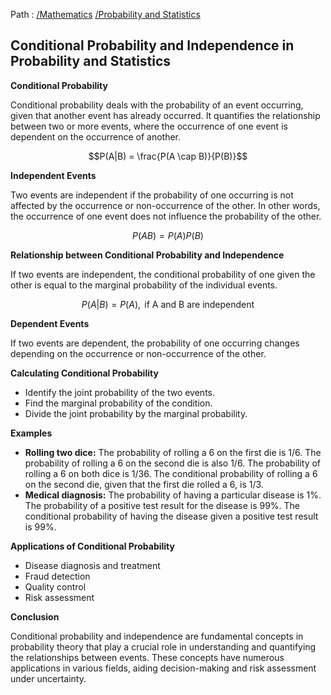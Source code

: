 Path : [/Mathematics](../../index.md) [/Probability and Statistics](../index.md)
## Conditional Probability and Independence in Probability and Statistics

**Conditional Probability**

Conditional probability deals with the probability of an event occurring, given that another event has already occurred. It quantifies the relationship between two or more events, where the occurrence of one event is dependent on the occurrence of another. 

$$P(A|B) = \frac{P(A \cap B)}{P(B)}$$

**Independent Events**

Two events are independent if the probability of one occurring is not affected by the occurrence or non-occurrence of the other. In other words, the occurrence of one event does not influence the probability of the other. 

$$P(AB) = P(A)P(B)$$

**Relationship between Conditional Probability and Independence**

If two events are independent, the conditional probability of one given the other is equal to the marginal probability of the individual events.

$$P(A|B) = P(A), \text{ if A and B are independent}$$

**Dependent Events** 

If two events are dependent, the probability of one occurring changes depending on the occurrence or non-occurrence of the other. 

**Calculating Conditional Probability**

- Identify the joint probability of the two events.
- Find the marginal probability of the condition.
- Divide the joint probability by the marginal probability.

**Examples**

* **Rolling two dice:** The probability of rolling a 6 on the first die is 1/6. The probability of rolling a 6 on the second die is also 1/6. The probability of rolling a 6 on both dice is 1/36. The conditional probability of rolling a 6 on the second die, given that the first die rolled a 6, is 1/3.
* **Medical diagnosis:** The probability of having a particular disease is 1%. The probability of a positive test result for the disease is 99%. The conditional probability of having the disease given a positive test result is 99%.


**Applications of Conditional Probability**

- Disease diagnosis and treatment
- Fraud detection
- Quality control
- Risk assessment



**Conclusion**

Conditional probability and independence are fundamental concepts in probability theory that play a crucial role in understanding and quantifying the relationships between events. These concepts have numerous applications in various fields, aiding decision-making and risk assessment under uncertainty.
